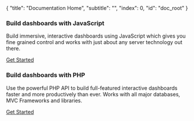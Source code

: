<meta>
{
    "title": "Documentation Home",
    "subtitle": "",
    "index": 0,
    "id": "doc_root"
}
</meta>

<div class="container">
<div class="row">
	<div class="col-md-4">
	<div class="well">
		<h3>Build dashboards with JavaScript</h3>
		<p>Build immersive, interactive dashboards using JavaScript which gives you fine grained control and works with just about any server technology out there.</p>
		<a class="btn btn-large btn-primary" href="/docs/dashboard/php/">Get Started</a>
	</div>
	</div>
	<div class="col-md-4">
	<div class="well">
		<h3>Build dashboards with PHP</h3>
		<p>Use the powerful PHP API to build full-featured interactive dashboards faster and more productively than ever. Works with all major databases, MVC Frameworks and libraries.</p>
		<a class="btn btn-large btn-primary" href="/docs/dashboard/php/">Get Started</a>
	</div>
	</div>
</div>
</div>